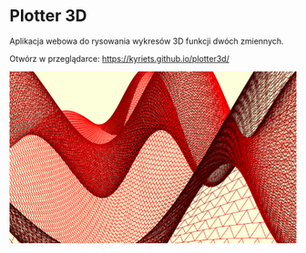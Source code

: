 # Plotter 3D

Aplikacja webowa do rysowania wykresów 3D funkcji dwóch zmiennych.

Otwórz w przeglądarce: https://kyriets.github.io/plotter3d/

![Zrzut ekranu](screen.png)
